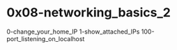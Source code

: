 # 0x08-networking_basics_2

0-change_your_home_IP
1-show_attached_IPs
100-port_listening_on_localhost